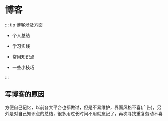 # 博客

::: tip 博客涉及方面

- 个人总结

- 学习实践

- 常用知识点

- 一些小技巧

:::

## 写博客的原因

方便自己记忆，以前各大平台也都做过，但是不易维护，界面风格不喜(广告)，另外是对自己知识点的总结，很多用过长时间不用就忘记了，再次寻找重复劳动不喜

